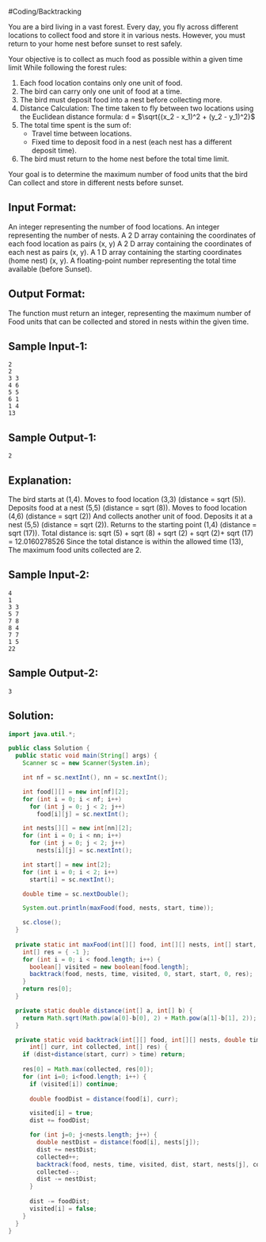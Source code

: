 #Coding/Backtracking

You are a bird living in a vast forest. Every day, you fly across different locations to collect food and store it in various nests. However, you must return to your home nest before sunset to rest safely.

Your objective is to collect as much food as possible within a given time limit
While following the forest rules:
 1. Each food location contains only one unit of food.
 2. The bird can carry only one unit of food at a time.
 3. The bird must deposit food into a nest before collecting more.
 4. Distance Calculation: The time taken to fly between two locations using the Euclidean distance formula: d = $\sqrt{(x_2 - x_1)^2 + (y_2 - y_1)^2}$
 5. The total time spent is the sum of:
	  - Travel time between locations.
	 - Fixed time to deposit food in a nest (each nest has a different deposit time).
 6. The bird must return to the home nest before the total time limit.

Your goal is to determine the maximum number of food units that the bird
Can collect and store in different nests before sunset.

Input Format:
-------------
An integer representing the number of food locations.
An integer representing the number of nests.
A 2 D array containing the coordinates of each food location as pairs (x, y)
A 2 D array containing the coordinates of each nest as pairs (x, y).
A 1 D array containing the starting coordinates (home nest) (x, y).
A floating-point number representing the total time available (before
Sunset).

Output Format:
---------------
The function must return an integer, representing the maximum number of
Food units that can be collected and stored in nests within the given time.

Sample Input-1:
--------------
```
2
2
3 3
4 6
5 5
6 1
1 4
13
```

Sample Output-1:
---------------
```
2
```

Explanation:
---------------
The bird starts at (1,4).
Moves to food location (3,3) (distance = sqrt (5)).
Deposits food at a nest (5,5) (distance = sqrt (8)).
Moves to food location (4,6) (distance = sqrt (2))
And collects another unit of food.
Deposits it at a nest (5,5) (distance = sqrt (2)).
Returns to the starting point (1,4) (distance = sqrt (17)).
Total distance is: sqrt (5) + sqrt (8) + sqrt (2) + sqrt (2)+ sqrt (17) =
12.0160278526
Since the total distance is within the allowed time (13),
The maximum food units collected are 2.

Sample Input-2:
--------------
```
4
1
3 3
5 7
7 8
8 4
7 7
1 5
22
```

Sample Output-2:
---------------
```
3
```

## Solution:

```java
import java.util.*;

public class Solution {
  public static void main(String[] args) {
    Scanner sc = new Scanner(System.in);

    int nf = sc.nextInt(), nn = sc.nextInt();

    int food[][] = new int[nf][2];
    for (int i = 0; i < nf; i++)
      for (int j = 0; j < 2; j++)
        food[i][j] = sc.nextInt();

    int nests[][] = new int[nn][2];
    for (int i = 0; i < nn; i++)
      for (int j = 0; j < 2; j++)
        nests[i][j] = sc.nextInt();

    int start[] = new int[2];
    for (int i = 0; i < 2; i++)
      start[i] = sc.nextInt();

    double time = sc.nextDouble();

    System.out.println(maxFood(food, nests, start, time));

    sc.close();
  }
  
  private static int maxFood(int[][] food, int[][] nests, int[] start, double time) {
    int[] res = { -1 };
    for (int i = 0; i < food.length; i++) {
      boolean[] visited = new boolean[food.length];
      backtrack(food, nests, time, visited, 0, start, start, 0, res);
    }
    return res[0];
  }

  private static double distance(int[] a, int[] b) {
    return Math.sqrt(Math.pow(a[0]-b[0], 2) + Math.pow(a[1]-b[1], 2));
  }

  private static void backtrack(int[][] food, int[][] nests, double time, boolean[] visited, double dist, int[] start,
      int[] curr, int collected, int[] res) {
    if (dist+distance(start, curr) > time) return;
    
    res[0] = Math.max(collected, res[0]);
    for (int i=0; i<food.length; i++) {
      if (visited[i]) continue;
      
      double foodDist = distance(food[i], curr);

      visited[i] = true;
      dist += foodDist;

      for (int j=0; j<nests.length; j++) {
        double nestDist = distance(food[i], nests[j]);
        dist += nestDist;
        collected++;
        backtrack(food, nests, time, visited, dist, start, nests[j], collected, res);
        collected--;
        dist -= nestDist;
      }
      
      dist -= foodDist;
      visited[i] = false;
    }
  }
}
```